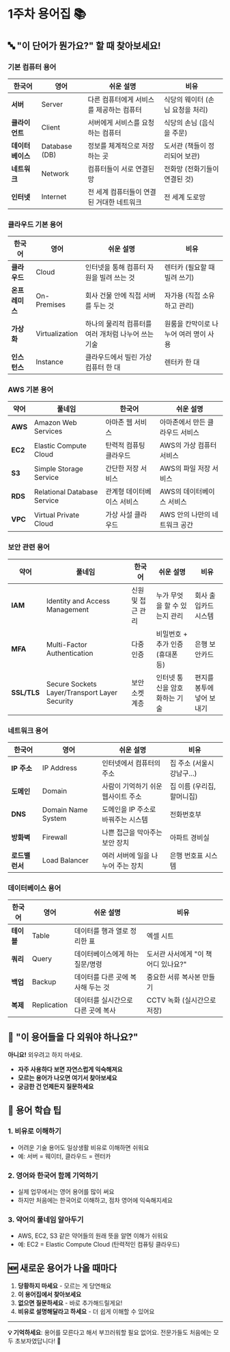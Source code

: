 # 1주차 용어집 📚

## 🔤 "이 단어가 뭔가요?" 할 때 찾아보세요!

### 기본 컴퓨터 용어

| 한국어 | 영어 | 쉬운 설명 | 비유 |
|--------|------|-----------|------|
| **서버** | Server | 다른 컴퓨터에게 서비스를 제공하는 컴퓨터 | 식당의 웨이터 (손님 요청을 처리) |
| **클라이언트** | Client | 서버에게 서비스를 요청하는 컴퓨터 | 식당의 손님 (음식을 주문) |
| **데이터베이스** | Database (DB) | 정보를 체계적으로 저장하는 곳 | 도서관 (책들이 정리되어 보관) |
| **네트워크** | Network | 컴퓨터들이 서로 연결된 망 | 전화망 (전화기들이 연결된 것) |
| **인터넷** | Internet | 전 세계 컴퓨터들이 연결된 거대한 네트워크 | 전 세계 도로망 |

### 클라우드 기본 용어

| 한국어 | 영어 | 쉬운 설명 | 비유 |
|--------|------|-----------|------|
| **클라우드** | Cloud | 인터넷을 통해 컴퓨터 자원을 빌려 쓰는 것 | 렌터카 (필요할 때 빌려 쓰기) |
| **온프레미스** | On-Premises | 회사 건물 안에 직접 서버를 두는 것 | 자가용 (직접 소유하고 관리) |
| **가상화** | Virtualization | 하나의 물리적 컴퓨터를 여러 개처럼 나누어 쓰는 기술 | 원룸을 칸막이로 나누어 여러 명이 사용 |
| **인스턴스** | Instance | 클라우드에서 빌린 가상 컴퓨터 한 대 | 렌터카 한 대 |

### AWS 기본 용어

| 약어 | 풀네임 | 한국어 | 쉬운 설명 |
|------|--------|--------|-----------|
| **AWS** | Amazon Web Services | 아마존 웹 서비스 | 아마존에서 만든 클라우드 서비스 |
| **EC2** | Elastic Compute Cloud | 탄력적 컴퓨팅 클라우드 | AWS의 가상 컴퓨터 서비스 |
| **S3** | Simple Storage Service | 간단한 저장 서비스 | AWS의 파일 저장 서비스 |
| **RDS** | Relational Database Service | 관계형 데이터베이스 서비스 | AWS의 데이터베이스 서비스 |
| **VPC** | Virtual Private Cloud | 가상 사설 클라우드 | AWS 안의 나만의 네트워크 공간 |

### 보안 관련 용어

| 약어 | 풀네임 | 한국어 | 쉬운 설명 | 비유 |
|------|--------|--------|-----------|------|
| **IAM** | Identity and Access Management | 신원 및 접근 관리 | 누가 무엇을 할 수 있는지 관리 | 회사 출입카드 시스템 |
| **MFA** | Multi-Factor Authentication | 다중 인증 | 비밀번호 + 추가 인증 (휴대폰 등) | 은행 보안카드 |
| **SSL/TLS** | Secure Sockets Layer/Transport Layer Security | 보안 소켓 계층 | 인터넷 통신을 암호화하는 기술 | 편지를 봉투에 넣어 보내기 |

### 네트워크 용어

| 한국어 | 영어 | 쉬운 설명 | 비유 |
|--------|------|-----------|------|
| **IP 주소** | IP Address | 인터넷에서 컴퓨터의 주소 | 집 주소 (서울시 강남구...) |
| **도메인** | Domain | 사람이 기억하기 쉬운 웹사이트 주소 | 집 이름 (우리집, 할머니집) |
| **DNS** | Domain Name System | 도메인을 IP 주소로 바꿔주는 시스템 | 전화번호부 |
| **방화벽** | Firewall | 나쁜 접근을 막아주는 보안 장치 | 아파트 경비실 |
| **로드밸런서** | Load Balancer | 여러 서버에 일을 나누어 주는 장치 | 은행 번호표 시스템 |

### 데이터베이스 용어

| 한국어 | 영어 | 쉬운 설명 | 비유 |
|--------|------|-----------|------|
| **테이블** | Table | 데이터를 행과 열로 정리한 표 | 엑셀 시트 |
| **쿼리** | Query | 데이터베이스에게 하는 질문/명령 | 도서관 사서에게 "이 책 어디 있나요?" |
| **백업** | Backup | 데이터를 다른 곳에 복사해 두는 것 | 중요한 서류 복사본 만들기 |
| **복제** | Replication | 데이터를 실시간으로 다른 곳에 복사 | CCTV 녹화 (실시간으로 저장) |

## 🤔 "이 용어들을 다 외워야 하나요?"

**아니요!** 외우려고 하지 마세요.

- **자주 사용하다 보면 자연스럽게 익숙해져요**
- **모르는 용어가 나오면 여기서 찾아보세요**
- **궁금한 건 언제든지 질문하세요**

## 📝 용어 학습 팁

### 1. 비유로 이해하기
- 어려운 기술 용어도 일상생활 비유로 이해하면 쉬워요
- 예: 서버 = 웨이터, 클라우드 = 렌터카

### 2. 영어와 한국어 함께 기억하기
- 실제 업무에서는 영어 용어를 많이 써요
- 하지만 처음에는 한국어로 이해하고, 점차 영어에 익숙해지세요

### 3. 약어의 풀네임 알아두기
- AWS, EC2, S3 같은 약어들의 원래 뜻을 알면 이해가 쉬워요
- 예: EC2 = Elastic Compute Cloud (탄력적인 컴퓨팅 클라우드)

## 🆕 새로운 용어가 나올 때마다

1. **당황하지 마세요** - 모르는 게 당연해요
2. **이 용어집에서 찾아보세요**
3. **없으면 질문하세요** - 바로 추가해드릴게요!
4. **비유로 설명해달라고 하세요** - 더 쉽게 이해할 수 있어요

---

**💡 기억하세요**: 용어를 모른다고 해서 부끄러워할 필요 없어요. 전문가들도 처음에는 모두 초보자였답니다! 🌟